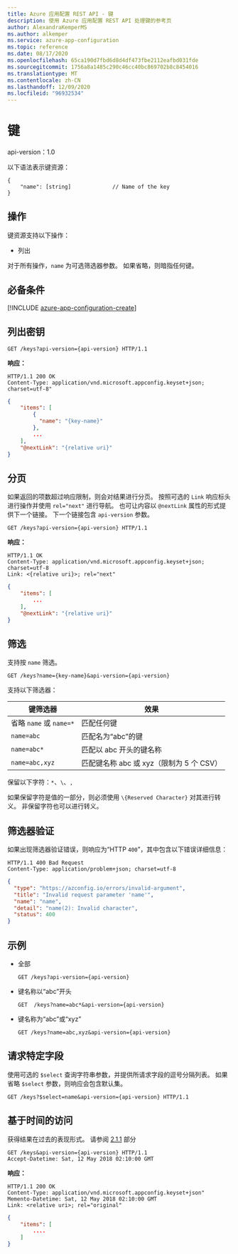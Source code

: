 ```yaml
---
title: Azure 应用配置 REST API - 键
description: 使用 Azure 应用配置 REST API 处理键的参考页
author: AlexandraKemperMS
ms.author: alkemper
ms.service: azure-app-configuration
ms.topic: reference
ms.date: 08/17/2020
ms.openlocfilehash: 65ca190d7fbd6d8d4df473fbe2112eafbd031fde
ms.sourcegitcommit: 1756a8a1485c290c46cc40bc869702b8c8454016
ms.translationtype: MT
ms.contentlocale: zh-CN
ms.lasthandoff: 12/09/2020
ms.locfileid: "96932534"
---
```

# <a name="keys"></a>键

api-version：1.0

以下语法表示键资源：

```http
{
    "name": [string]             // Name of the key
}
```

## <a name="operations"></a>操作

键资源支持以下操作：

- 列出

对于所有操作，`name` 为可选筛选器参数。 如果省略，则暗指任何键。

## <a name="prerequisites"></a>必备条件

[!INCLUDE [azure-app-configuration-create](../../includes/azure-app-configuration-rest-api-prereqs.md)]

## <a name="list-keys"></a>列出密钥

```http
GET /keys?api-version={api-version} HTTP/1.1
```

**响应：**

```http
HTTP/1.1 200 OK
Content-Type: application/vnd.microsoft.appconfig.keyset+json; charset=utf-8"
```

```json
{
    "items": [
        {
          "name": "{key-name}"
        },
        ...
    ],
    "@nextLink": "{relative uri}"
}
```

## <a name="pagination"></a>分页

如果返回的项数超过响应限制，则会对结果进行分页。 按照可选的 `Link` 响应标头进行操作并使用 `rel="next"` 进行导航。 也可让内容以 `@nextLink` 属性的形式提供下一个链接。 下一个链接包含 `api-version` 参数。

```http
GET /keys?api-version={api-version} HTTP/1.1
```

**响应：**

```http
HTTP/1.1 OK
Content-Type: application/vnd.microsoft.appconfig.keyset+json; charset=utf-8
Link: <{relative uri}>; rel="next"
```

```json
{
    "items": [
        ...
    ],
    "@nextLink": "{relative uri}"
}
```

## <a name="filtering"></a>筛选

支持按 ```name``` 筛选。

```http
GET /keys?name={key-name}&api-version={api-version}
```

支持以下筛选器：

|键筛选器|效果|
|--|--|
|省略 `name` 或 `name=*`|匹配任何键|
|`name=abc`|匹配名为“abc”的键|
|`name=abc*`|匹配以 abc 开头的键名称|
|`name=abc,xyz`|匹配键名称 abc 或 xyz（限制为 5 个 CSV） |

保留以下字符：`*`、`\`、`,`

如果保留字符是值的一部分，则必须使用 `\{Reserved Character}` 对其进行转义。 非保留字符也可以进行转义。

## <a name="filter-validation"></a>筛选器验证

如果出现筛选器验证错误，则响应为“HTTP `400`”，其中包含以下错误详细信息：

```http
HTTP/1.1 400 Bad Request
Content-Type: application/problem+json; charset=utf-8
```

```json
{
  "type": "https://azconfig.io/errors/invalid-argument",
  "title": "Invalid request parameter 'name'",
  "name": "name",
  "detail": "name(2): Invalid character",
  "status": 400
}
```

## <a name="examples"></a>示例

- 全部

    ```http
    GET /keys?api-version={api-version}
    ```

- 键名称以“abc”开头

    ```http
    GET  /keys?name=abc*&api-version={api-version}
    ```

- 键名称为“abc”或“xyz”

    ```http
    GET /keys?name=abc,xyz&api-version={api-version}
    ```

## <a name="request-specific-fields"></a>请求特定字段

使用可选的 `$select` 查询字符串参数，并提供所请求字段的逗号分隔列表。 如果省略 `$select` 参数，则响应会包含默认集。

```http
GET /keys?$select=name&api-version={api-version} HTTP/1.1
```

## <a name="time-based-access"></a>基于时间的访问

获得结果在过去的表现形式。 请参阅 [2.1.1](https://tools.ietf.org/html/rfc7089#section-2.1) 部分

```http
GET /keys&api-version={api-version} HTTP/1.1
Accept-Datetime: Sat, 12 May 2018 02:10:00 GMT
```

**响应：**

```http
HTTP/1.1 200 OK
Content-Type: application/vnd.microsoft.appconfig.keyset+json"
Memento-Datetime: Sat, 12 May 2018 02:10:00 GMT
Link: <relative uri>; rel="original"
```

```json
{
    "items": [
        ....
    ]
}
```

